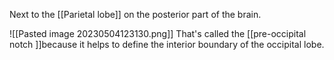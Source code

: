 
Next to the [[Parietal lobe]] on the posterior part of the brain.

![[Pasted image 20230504123130.png]]
That's called the [[pre-occipital notch ]]because it helps to define the interior boundary of the occipital lobe.




